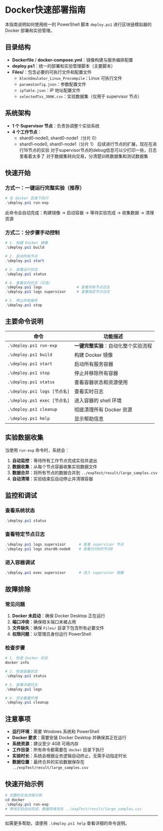 # Docker快速部署指南

本指南说明如何使用统一的 PowerShell 脚本 `deploy.ps1` 进行区块链模拟器的 Docker 部署和实验管理。

## 目录结构
- **Dockerfile** / **docker-compose.yml**：镜像构建与服务编排配置
- **deploy.ps1**：统一的部署和实验管理脚本（主要脚本）
- **Files/**：包含必要的可执行文件和配置文件
  - `blockEmulator_Linux_Precompile`：Linux 可执行文件
  - `paramsConfig.json`：参数配置文件
  - `ipTable.json`：IP 地址配置文件
  - `selectedTxs_300K.csv`：实验数据集（仅用于 supervisor 节点）

## 系统架构
- **1 个 Supervisor 节点**：负责协调整个实验系统
- **4 个工作节点**：
  - shard0-node0, shard0-node1（分片 0）
  - shard1-node0, shard1-node1（分片 1）
  后续进行节点的扩展，现在在进行16节点的实验
  对于supervisor节点的debug信息可以少打印一些，日志里看着太多了
  对于数据集转向交易，分清楚训练数据集和测试数据集


## 快速开始

### 方式一：一键运行完整实验（推荐）
```powershell
# 在 docker 目录下执行
.\deploy.ps1 run-exp
```
此命令会自动完成：构建镜像 → 启动容器 → 等待实验完成 → 收集数据 → 清理资源

### 方式二：分步骤手动控制
```powershell
# 1. 构建 Docker 镜像
.\deploy.ps1 build

# 2. 启动所有节点
.\deploy.ps1 start

# 3. 查看运行状态
.\deploy.ps1 status

# 4. 查看实时日志（可选）
.\deploy.ps1 logs                # 查看所有节点日志
.\deploy.ps1 logs supervisor     # 查看指定节点日志

# 5. 停止所有服务
.\deploy.ps1 stop
```

## 主要命令说明

| 命令 | 功能描述 |
|------|----------|
| `.\deploy.ps1 run-exp` | **一键完整实验**：自动化整个实验流程 |
| `.\deploy.ps1 build` | 构建 Docker 镜像 |
| `.\deploy.ps1 start` | 启动所有服务容器 |
| `.\deploy.ps1 stop` | 停止并移除所有容器 |
| `.\deploy.ps1 status` | 查看容器状态和资源使用 |
| `.\deploy.ps1 logs [节点名]` | 查看实时日志 |
| `.\deploy.ps1 exec [节点名]` | 进入容器的 shell 环境 |
| `.\deploy.ps1 cleanup` | 彻底清理所有 Docker 资源 |
| `.\deploy.ps1 help` | 显示帮助信息 |

## 实验数据收集

当使用 `run-exp` 命令时，系统会：

1. **自动监控**：等待所有工作节点完成实验并退出
2. **数据收集**：从每个节点容器收集实验数据文件
3. **数据合并**：将所有节点的数据合并到 `../expTest/result/large_samples.csv`
4. **自动清理**：实验结束后自动停止并清理容器

## 监控和调试

### 查看系统状态
```powershell
.\deploy.ps1 status
```

### 查看特定节点日志
```powershell
.\deploy.ps1 logs supervisor      # 查看 supervisor 节点
.\deploy.ps1 logs shard0-node0    # 查看分片0的节点0
```

### 进入容器调试
```powershell
.\deploy.ps1 exec supervisor      # 进入 supervisor 容器
```

## 故障排除

### 常见问题
1. **Docker 未启动**：确保 Docker Desktop 正在运行
2. **端口冲突**：确保相关端口未被占用
3. **文件缺失**：确保 `Files/` 目录下包含所有必要文件
4. **权限问题**：以管理员身份运行 PowerShell

### 检查步骤
```powershell
# 1. 检查 Docker 状态
docker info

# 2. 检查容器状态
.\deploy.ps1 status

# 3. 查看详细日志
.\deploy.ps1 logs

# 4. 完全重置环境
.\deploy.ps1 cleanup
```

## 注意事项

- **运行环境**：需要 Windows 系统和 PowerShell
- **Docker 要求**：需要安装 Docker Desktop 并确保其正在运行
- **系统资源**：建议至少 4GB 可用内存
- **工作目录**：所有命令都需要在 `docker` 目录下执行
- **实验时长**：系统会根据业务逻辑自动终止，无需手动指定时长
- **数据位置**：最终合并的实验数据保存在 `../expTest/result/large_samples.csv`

## 快速开始示例

```powershell
# 完整的实验流程示例
cd docker
.\deploy.ps1 run-exp
# 等待实验自动完成，数据将保存在 ../expTest/result/large_samples.csv
```

---

如需更多帮助，请使用 `.\deploy.ps1 help` 查看详细的命令说明。